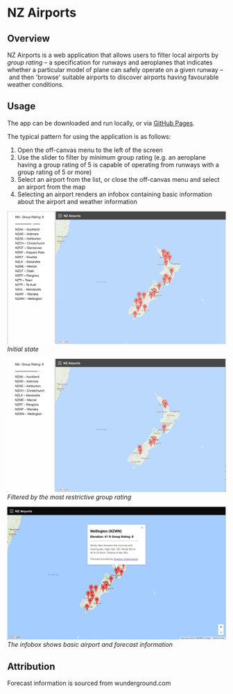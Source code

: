 # NZ Airports

## Overview
NZ Airports is a web application that allows users to filter local airports by _group rating_ – a specification for runways and aeroplanes that indicates whether a particular model of plane can safely operate on a given runway – and then 'browse' suitable airports to discover airports having favourable weather conditions.

## Usage
The app can be downloaded and run locally, or via [GitHub Pages](https://mistertjb.github.io/NZ-Airports/).


The typical pattern for using the application is as follows:

1. Open the off-canvas menu to the left of the screen
2. Use the slider to filter by minimum group rating (e.g. an aeroplane having a group rating of 5 is capable of operating from runways with a group rating of 5 or more)
3. Select an airport from the list, or close the off-canvas menu and select an airport from the map
4. Selecting an airport renders an infobox containing basic information about the airport and weather information

![Starting the application](screenshots/initialised_state.png)
_Initial state_

![Choosing a group rating](screenshots/group_rating_imposed.png)
_Filtered by the most restrictive group rating_

![Infobox with weather](screenshots/infobox_rendered.png)
_The infobox shows basic airport and forecast information_
## Attribution

Forecast information is sourced from wunderground.com